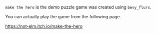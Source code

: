 `make the hero` is the demo puzzle game was created using `bevy_flurx`.

You can actually play the game from the following page.

https://not-elm.itch.io/make-the-hero